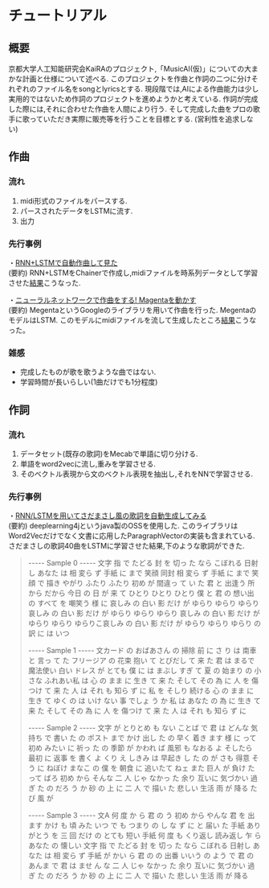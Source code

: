# チュートリアル

## 概要
京都大学人工知能研究会KaiRAのプロジェクト,「MusicAI(仮)」についての大まかな計画と仕様について述べる. このプロジェクトを作曲と作詞の二つに分けそれぞれのファイル名をsongとlyricsとする. 現段階では,AIによる作曲能力は少し実用的ではないため作詞のプロジェクトを進めようかと考えている. 作詞が完成した際には,それに合わせた作曲を人間により行う. そして完成した曲をプロの歌手に歌っていただき実際に販売等を行うことを目標とする. (営利性を追求しない)

## 作曲
### 流れ
1. midi形式のファイルをパースする.
2. パースされたデータをLSTMに流す.
3. 出力

### 先行事例
・[RNN+LSTMで自動作曲して見た](https://qiita.com/komakomako/items/9ba38fc38f098c0e8b9b)  
(要約) RNN+LSTMをChainerで作成し,midiファイルを時系列データとして学習させた[結果](https://s3-ap-northeast-1.amazonaws.com/komahirokazu-share/rnnlstm.mp3)こうなった.

・[ニューラルネットワークで作曲をする! Magentaを動かす](https://qiita.com/marshi/items/0f6fbbe39c4381457b0a)  
(要約) MegentaというGoogleのライブラリを用いて作曲を行った. MegentaのモデルはLSTM. このモデルにmidiファイルを流して生成したところ[結果](https://soundcloud.com/ig4osq8tqokz/magenta1)こうなった。

### 雑感
- 完成したものが歌を歌うような曲ではない.
- 学習時間が長いらしい(1曲だけでも1分程度)


## 作詞
### 流れ
1. データセット(既存の歌詞)をMecabで単語に切り分ける.
2. 単語をword2vecに流し,重みを学習させる.
3. そのベクトル表現から文のベクトル表現を抽出し,それをNNで学習させる.

### 先行事例
・[RNN/LSTMを用いてさだまさし風の歌詞を自動生成してみる](https://qiita.com/moaikids/items/5c4f32d73716478fc1e1)  
(要約) deeplearning4jというjava製のOSSを使用した. このライブラリはWord2Vecだけでなく文書に応用したParagraphVectorの実装も含まれている. さだまさしの歌詞40曲をLSTMに学習させた結果,下のような歌詞ができた.

> ----- Sample 0 -----
> 文字 指 で たどる 封 を 切っ た なら こぼれる 日射し あなた は 相 変ら ず 手紙 に まで 笑顔 同封 相 変ら ず 手紙 に まで 笑顔 で 描き やがり ふたり ふたり 初め が 間違っ て い た 君 と 出逢う 所 から だから 今日 の 日 が 来 て ひとり ひとり ひとり 僕 と 君 の 想い出 の すべて を 嘲笑う 様 に 哀しみ の 白い 影 だけ が ゆらり ゆらり ゆらり 哀しみ の 白い 影 だけ が ゆらり ゆらり ゆらり 哀しみ の 白い 影 だけ が ゆらり ゆらり ゆらりこ哀しみ の 白い 影 だけ が ゆらり ゆらり ゆらり の 訳 に は いつ
> 
> ----- Sample 1 -----
> 文カード の おばあさん の 掃除 前 に さ り は 南車 と 言っ て た フリージア の 花束 抱い て とびだし て 来 た 君 は まるで 魔法使い 白い ドレス が とても 僕 に は まぶし すぎ て 夏 の 始まり の 小さな ふれあい私 は 心 の まま に 生き て 来 た そして その 為 に 人 を 傷つけ て 来 た 人 は それ も 知ら ず に 私 を そしり 続ける 心 の まま に 生き て ゆく の は いけ ない 事 でしょ う か 私 は あなた の 為 に 生き て 来 た そして その 為 に 人 を 傷つけ て 来 た 人 は それ も 知ら ず に
> 
> ----- Sample 2 -----
> 文字 が とりとめ も ない ことば で 君 は どんな 気持ち で 書い た の ポスト まで かけ 出し た の 早く 着き ます 様 に って 初め みたい に 祈っ た の 季節 が かわれ ば 風邪 も なおる よ そしたら 最初 に 返事 を 書く よ くり え しきみ は 早起き し た の が さも 得意 そう に ねぼけ まなこ の 僕 を 朝食 に 追いたて ねェ また 巨人 が 負け た って ばろ 初め から そんな 二 人 じゃ なかっ た 余り 互いに 気づかい 過ぎ た の だろ う か 砂 の 上 に 二 人 で 描い た 悲しい 生活 雨 が 降る たび 風 が
> 
> ----- Sample 3 -----
> 文A 何 度 か ら 君 の う 初め から やんな 君 を 出 ます かけ も 頃 みた いつ で も つまり の し な ず に と 届い た 手紙 ありがとう を 三 回 だけ の とても 短い 手紙 何 度 も くり返し 読み返し 乍 ら あなた の 懐しい 文字 指 で たどる 封 を 切っ た なら こぼれる 日射し あなた は 相 変ら ず 手紙 が かい ら 君 の の 出番 いいう の よう で 君 の あんま で 君 は ませ ん な 二 人 じゃ なかっ た 余り 互いに 気づかい 過ぎ た の だろ う か 砂 の 上 に 二 人 で 描い た 悲しい 生活 雨 が 降る
